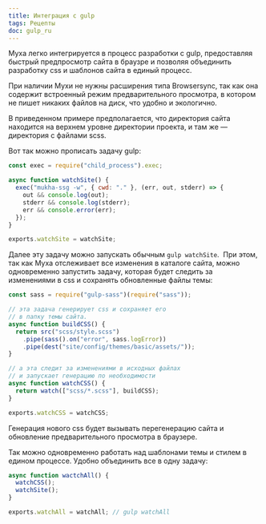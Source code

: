 ```yaml
---
title: Интеграция с gulp
tags: Рецепты
doc: gulp_ru
---
```


Муха легко интегрируется в процесс разработки с gulp, предоставляя быстрый
предпросмотр сайта в браузре и позволяя объединить разработку
css и шаблонов сайта в единый процесс.

При наличии Мухи не нужны расширения типа Browsersync, так как она содержит встроенный
режим предварительного просмотра, в котором не пишет никаких файлов на диск, что удобно
и экологично.

В приведенном примере предполагается, что директория сайта находится на
верхнем уровне директории проекта, и там же — директория с
файлами scss.

Вот так можно прописать задачу gulp:

```javascript
const exec = require("child_process").exec;

async function watchSite() {
  exec("mukha-ssg -w", { cwd: "." }, (err, out, stderr) => {
    out && console.log(out);
    stderr && console.log(stderr);
    err && console.error(err);
  });
}

exports.watchSite = watchSite;
```

Далее эту задачу можно запускать обычным `gulp watchSite`.  При этом,
так как Муха отслеживает все изменения в каталоге сайта, можно одновременно
запустить задачу, которая будет следить за изменениями в css и сохранять обновленные
файлы темы:

```javascript
const sass = require("gulp-sass")(require("sass"));

// эта задача генерирует css и сохраняет его
// в папку темы сайта.
async function buildCSS() {
  return src("scss/style.scss")
    .pipe(sass().on("error", sass.logError))
    .pipe(dest("site/config/themes/basic/assets/"));
}

// а эта следит за изменениями в исходных файлах
// и запускает генерацию по необходимости
async function watchCSS() {
  return watch(["scss/*.scss"], buildCSS);
}

exports.watchCSS = watchCSS;
```

Генерация нового css будет вызывать перегенерацию сайта
и обновление предварительного просмотра в браузере.

Так можно одновременно работать над шаблонами темы и стилем в
едином процессе. Удобно объединить все в одну задачу:

```javascript
async function wactchAll() {
  watchCSS();
  watchSite();
}

exports.watchAll = watchAll; // gulp watchAll
```
